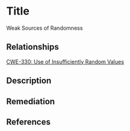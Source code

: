 # Title 
Weak Sources of Randomness  

## Relationships
[CWE-330: Use of Insufficiently Random Values](https://cwe.mitre.org/data/definitions/330.html)

## Description 


## Remediation


## References


